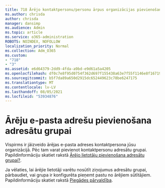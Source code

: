 ```yaml
---
title: 718 Ārējo kontaktpersonu/personu ārpus organizācijas pievienošana adresātu sarakstam
ms.author: chrisda
author: chrisda
manager: dansimp
ms.audience: Admin
ms.topic: article
ms.service: o365-administration
ROBOTS: NOINDEX, NOFOLLOW
localization_priority: Normal
ms.collection: Adm_O365
ms.custom:
- "718"
- "3"
ms.assetid: e6d64379-2dd9-4fda-a9bd-e9d61a5a4205
ms.openlocfilehash: df0c7e8f95d0754f362d697f155438a63e7f55f1146e8f1671932c380186baf4
ms.sourcegitcommit: b5f7da89a650d2915dc652449623c78be6247175
ms.translationtype: MT
ms.contentlocale: lv-LV
ms.lasthandoff: 08/05/2021
ms.locfileid: "53934876"
---
```

# <a name="add-external-email-addresses-to-a-distribution-group"></a>Ārēju e-pasta adrešu pievienošana adresātu grupai

Vispirms ir jāizveido ārējas e-pasta adreses kontaktpersona jūsu organizācijā. Pēc tam varat pievienot kontaktpersonu adresātu grupai. Papildinformāciju skatiet rakstā [Ārējo lietotāju pievienošana adresātu grupai?](https://support.office.com/client/caa0f310-0bb7-48e3-8ad2-cb358b53bbba).

Ja vēlaties, lai ārējie lietotāji varētu nosūtīt ziņojumus adresātu grupai, pārbaudiet, vai grupa ir konfigurēta pieņemt pastu no ārējiem sūtītājiem. Papildinformāciju skatiet rakstā [Piegādes pārvaldība](https://technet.microsoft.com/library/bb124513.aspx#deliverymanagement).
